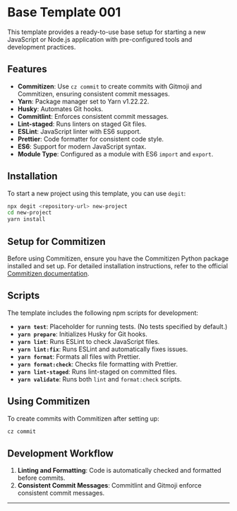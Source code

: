 
# Base Template 001

This template provides a ready-to-use base setup for starting a new JavaScript or Node.js application with pre-configured tools and development practices.

## Features

- **Commitizen**: Use `cz commit` to create commits with Gitmoji and Commitizen, ensuring consistent commit messages.
- **Yarn**: Package manager set to Yarn v1.22.22.
- **Husky**: Automates Git hooks.
- **Commitlint**: Enforces consistent commit messages.
- **Lint-staged**: Runs linters on staged Git files.
- **ESLint**: JavaScript linter with ES6 support.
- **Prettier**: Code formatter for consistent code style.
- **ES6**: Support for modern JavaScript syntax.
- **Module Type**: Configured as a module with ES6 `import` and `export`.

## Installation

To start a new project using this template, you can use `degit`:

```bash
npx degit <repository-url> new-project
cd new-project
yarn install
```

## Setup for Commitizen

Before using Commitizen, ensure you have the Commitizen Python package installed and set up. For detailed installation instructions, refer to the official [Commitizen documentation](https://commitizen-tools.github.io/commitizen/).

## Scripts

The template includes the following npm scripts for development:

- **`yarn test`**: Placeholder for running tests. (No tests specified by default.)
- **`yarn prepare`**: Initializes Husky for Git hooks.
- **`yarn lint`**: Runs ESLint to check JavaScript files.
- **`yarn lint:fix`**: Runs ESLint and automatically fixes issues.
- **`yarn format`**: Formats all files with Prettier.
- **`yarn format:check`**: Checks file formatting with Prettier.
- **`yarn lint-staged`**: Runs lint-staged on committed files.
- **`yarn validate`**: Runs both `lint` and `format:check` scripts.

## Using Commitizen

To create commits with Commitizen after setting up:

```bash
cz commit
```

## Development Workflow

1. **Linting and Formatting**: Code is automatically checked and formatted before commits.
2. **Consistent Commit Messages**: Commitlint and Gitmoji enforce consistent commit messages.

--- 
